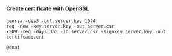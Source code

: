 #### Create certificate with OpenSSL
```
genrsa -des3 -out server.key 1024
req -new -key server.key -out server.csr 
x509 -req -days 365 -in server.csr -signkey server.key -out certifcado.crt
 ```
 
```
@dnat
``` 


